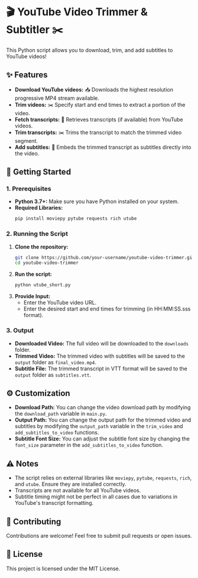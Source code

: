 # 🎬 YouTube Video Trimmer & Subtitler ✂️

This Python script allows you to download, trim, and add subtitles to YouTube videos! 

## ✨ Features

* **Download YouTube videos:** 📥 Downloads the highest resolution progressive MP4 stream available.
* **Trim videos:** ✂️ Specify start and end times to extract a portion of the video.
* **Fetch transcripts:** 📝 Retrieves transcripts (if available) from YouTube videos.
* **Trim transcripts:** ✂️  Trims the transcript to match the trimmed video segment.
* **Add subtitles:** 💬  Embeds the trimmed transcript as subtitles directly into the video. 

## 🚀 Getting Started

### 1. Prerequisites

* **Python 3.7+:** Make sure you have Python installed on your system.
* **Required Libraries:** 
    ```bash
    pip install moviepy pytube requests rich utube 
    ```

### 2. Running the Script

1. **Clone the repository:**
   ```bash
   git clone https://github.com/your-username/youtube-video-trimmer.git 
   cd youtube-video-trimmer
   ```
2. **Run the script:**
   ```bash
   python utube_short.py
   ```
3. **Provide Input:**
   * Enter the YouTube video URL.
   * Enter the desired start and end times for trimming (in HH:MM:SS.sss format).

### 3. Output

* **Downloaded Video:** The full video will be downloaded to the `downloads` folder.
* **Trimmed Video:** The trimmed video with subtitles will be saved to the `output` folder as `final_video.mp4`.
* **Subtitle File:** The trimmed transcript in VTT format will be saved to the `output` folder as `subtitles.vtt`.

## ⚙️ Customization

* **Download Path:** You can change the video download path by modifying the `download_path` variable in `main.py`.
* **Output Path:**  You can change the output path for the trimmed video and subtitles by modifying the `output_path` variable in the `trim_video` and `add_subtitles_to_video` functions.
* **Subtitle Font Size:** You can adjust the subtitle font size by changing the `font_size` parameter in the `add_subtitles_to_video` function.

## ⚠️ Notes

* The script relies on external libraries like `moviepy`, `pytube`, `requests`, `rich`, and `utube`. Ensure they are installed correctly.
* Transcripts are not available for all YouTube videos.
* Subtitle timing might not be perfect in all cases due to variations in YouTube's transcript formatting.

## 🤝 Contributing

Contributions are welcome! Feel free to submit pull requests or open issues.

## 📄 License

This project is licensed under the MIT License. 
